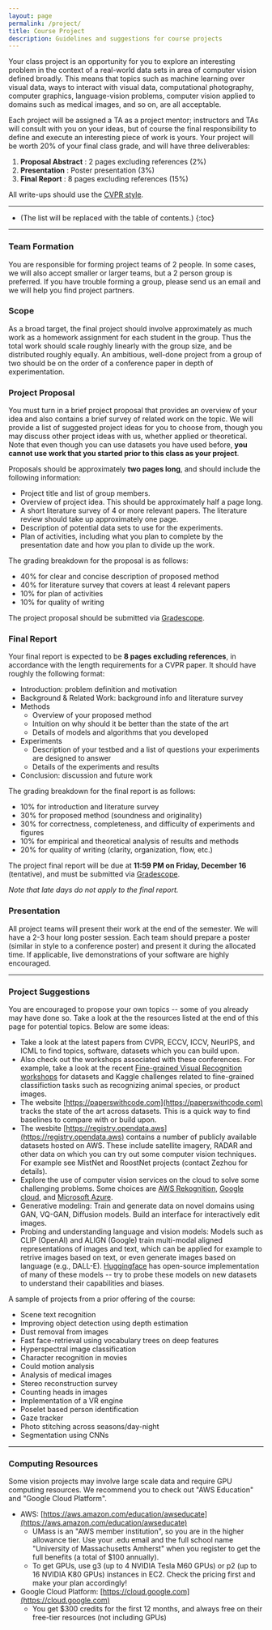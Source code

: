 ```yaml
---
layout: page
permalink: /project/
title: Course Project
description: Guidelines and suggestions for course projects
---
```


Your class project is an opportunity for you to explore an interesting
problem in the context of a real-world data sets in area of computer vision defined 
broadly. This means that topics such as machine learning over visual
data, ways to interact with visual data,
computational photography, computer graphics, language-vision
problems, computer vision applied to domains such as medical images,
and so on, are all acceptable. 

Each project will be assigned a TA as a project mentor;
instructors and TAs will consult with you on your ideas, but of course
the final responsibility to define and execute an interesting piece of
work is yours. Your project will be worth 20% of your final class
grade, and will have three deliverables:


1. **Proposal Abstract** : 2 pages excluding references (2%)
2. **Presentation** : Poster presentation (3%)
3. **Final Report** : 8 pages excluding references (15%)

All write-ups should use the [CVPR style](https://cvpr2022.thecvf.com/sites/default/files/2021-10/cvpr2022-author_kit-v1_1-1.zip).


***

* (The list will be replaced with the table of contents.)
{:toc}

***

### Team Formation

You are responsible for forming project teams of 2 people.
In some cases, we will also accept smaller or larger teams, but a 2 person group is preferred.
If you have trouble forming a group, please send us an email and we
will help you find project partners.

### Scope

As a broad target, the final project should involve approximately as
much work as a homework assignment for each student in the
group. Thus the total work should scale roughly linearly with the
group size, and be distributed roughly equally. An ambitious,
well-done project from a group of two should be
on the order of a conference paper in depth of experimentation. 


### Project Proposal

You must turn in a brief project proposal that provides an overview of your idea and also contains a brief survey of related work on the topic.
We will provide a list of suggested project ideas for you to choose from, though you may discuss other project ideas with us, whether applied or theoretical.
Note that even though you can use datasets you have used before, **you
cannot use work that you started prior to this class as your
project**.

Proposals should be approximately **two pages long**, and should include the following information:

- Project title and list of group members.
- Overview of project idea. This should be approximately half a page long.
- A short literature survey of 4 or more relevant papers. The literature review should take up approximately one page.
- Description of potential data sets to use for the experiments.
- Plan of activities, including what you plan to complete by the
  presentation date and how you plan to divide up the work.

The grading breakdown for the proposal is as follows:

- 40% for clear and concise description of proposed method
- 40% for literature survey that covers at least 4 relevant papers
- 10% for plan of activities
- 10% for quality of writing

The project proposal should be submitted via [Gradescope]().

### Final Report

Your final report is expected to be **8 pages excluding references**,
in accordance with the length requirements for a CVPR paper. It
should have roughly the following format:


- Introduction: problem definition and motivation
- Background & Related Work: background info and literature survey
- Methods
  - Overview of your proposed method
  - Intuition on why should it be better than the state of the art
  - Details of models and algorithms that you developed
- Experiments
  - Description of your testbed and a list of questions your experiments are designed to answer
  - Details of the experiments and results
- Conclusion: discussion and future work

The grading breakdown for the final report is as follows:

- 10% for introduction and literature survey
- 30% for proposed method (soundness and originality)
- 30% for correctness, completeness, and difficulty of experiments and figures
- 10% for empirical and theoretical analysis of results and methods
- 20% for quality of writing (clarity, organization, flow, etc.)

The project final report will be due at **11:59 PM on Friday, December
16** (tentative), and must be submitted via [Gradescope](). 

_Note that late days do not apply to the final report._

### Presentation

All project teams will present their work at the end of the semester.
We will have a 2-3 hour long poster session.
Each team should prepare a poster (similar in style to a conference
poster) and present it during the allocated time.
If applicable, live demonstrations of your software are highly
encouraged.

***

### Project Suggestions
You are encouraged to propose your own topics -- some of you already
may have done so. Take a look at the the resources listed at the end
of this page for potential topics. Below are some ideas:
* Take a look at the latest papers from CVPR, ECCV, ICCV, NeurIPS,
  and ICML to find topics, software, datasets which you can build
  upon. 
* Also check out the workshops associated with these conferences. 
  For example, take a look at the recent [Fine-grained Visual
  Recognition workshops](http://fgvc.org) for
  datasets and Kaggle challenges related to fine-grained classifiction
  tasks such as recognizing animal species, or product images.
* The website [https://paperswithcode.com](https://paperswithcode.com)
  tracks the state of the art across datasets. This is a quick way to
  find baselines to compare with or build upon.
* The wesbite [https://registry.opendata.aws](https://registry.opendata.aws) contains a number of publicly
available datasets hosted on AWS. These include satellite imagery,
RADAR and other data on which you can try out some computer vision
techniques. For example see MistNet and RoostNet projects (contact
Zezhou for details).
* Explore the use of computer vision services on the cloud to solve some
challenging problems. Some choices are [AWS Rekognition](https://aws.amazon.com/rekognition), 
[Google cloud](https://cloud.google.com/vision), and  [Microsoft Azure](https://azure.microsoft.com/en-us/services/cognitive-services/computer-vision).
* Generative modeling: Train and generate data on novel domains using
  GAN, VQ-GAN, Diffusion models. Build an interface for interactively
  edit images. 
* Probing and understanding language and vision models: Models such as
  CLIP (OpenAI) and ALIGN (Google) train multi-modal aligned
  representations of images and text, which can be applied for example
  to retrive images based on text, or even generate images based
  on language (e.g., DALL-E). [Huggingface](https://huggingface.co/)
  has open-source implementation of many of these models -- try to
  probe these models on new datasets to understand their capabilities
  and biases.

A sample of projects from a prior offering of the course:
* Scene text recognition
* Improving object detection using depth estimation
* Dust removal from images
* Fast face-retrieval using vocabulary trees on deep features
* Hyperspectral image classification
* Character recognition in movies
* Could motion analysis
* Analysis of medical images
* Stereo reconstruction survey
* Counting heads in images
* Implementation of a VR engine
* Poselet based person identification
* Gaze tracker
* Photo stitching across seasons/day-night
* Segmentation using CNNs

***

### Computing Resources

Some vision projects may involve large scale data and require GPU
computing resources. We recommend you to check out "AWS Education" and
"Google Cloud Platform".

* AWS:
  [https://aws.amazon.com/education/awseducate](https://aws.amazon.com/education/awseducate)
  * UMass is an "AWS member institution", so you are in the higher
allowance tier. Use your .edu email and the full school name
"University of Massachusetts Amherst" when you register to get the
full benefits (a total of $100 annually).
  * To get GPUs, use g3 (up to 4 NVIDIA Tesla M60 GPUs) or p2 (up to 16
NVIDIA K80 GPUs) instances in EC2. Check the pricing first and make
your plan accordingly!
* Google Cloud Platform:
[https://cloud.google.com](https://cloud.google.com)
	* You get $300 credits for the first 12 months, and always free on
      their free-tier resources (not including GPUs)
	  
